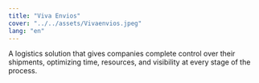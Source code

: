 ```yaml
---
title: "Viva Envios"
cover: "../../assets/Vivaenvios.jpeg"
lang: "en"
---
```

A logistics solution that gives companies complete control over their shipments, optimizing time, resources, and visibility at every stage of the process.
